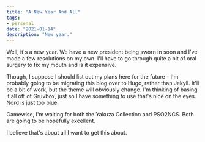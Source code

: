 ```yaml
---
title: "A New Year And All"
tags: 
- personal
date: "2021-01-14"
description: "New year."
---
```


Well, it's a new year. We have a new president being sworn in soon and I've made a few resolutions on my own. I'll have to go through quite a bit of oral surgery to fix my mouth and is it expensive.  

Though, I suppose I should list out my plans here for the future - I'm probably going to be migrating this blog over to Hugo, rather than Jekyll. It'll be a bit of work, but the theme will obviously change. I'm thinking of basing it all off of Gruvbox, just so I have something to use that's nice on the eyes. Nord is just too blue.  

Gamewise, I'm waiting for both the Yakuza Collection and PSO2NGS. Both are going to be hopefully excellent.  

I believe that's about all I want to get this about.  
